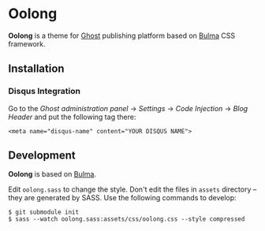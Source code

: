 # Oolong

**Oolong** is a theme for [Ghost](https://ghost.org/) publishing platform based on [Bulma](http://bulma.io/) CSS framework.

## Installation

### Disqus Integration

Go to the *Ghost administration panel* → *Settings* → *Code Injection* → *Blog Header* and put the following tag there:

```
<meta name="disqus-name" content="YOUR DISQUS NAME">
```

## Development

**Oolong** is based on [Bulma](http://bulma.io/documentation/overview/start/).

Edit `oolong.sass` to change the style. Don't edit the files in `assets` directory – they are generated by SASS. Use the following commands to develop:
 
```
$ git submodule init
$ sass --watch oolong.sass:assets/css/oolong.css --style compressed
```
